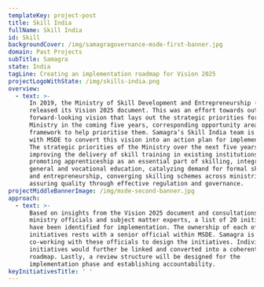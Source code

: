 ```yaml
---
templateKey: project-post
title: Skill India
fullName: Skill India
id: Skill
backgroundCover: /img/samagragovernance-msde-first-banner.jpg
domain: Past Projects
subTitle: Samagra
state: India
tagLine: Creating an implementation roadmap for Vision 2025
projectLogoWithState: /img/skills-india.png
overview:
  - text: >-
      In 2019, the Ministry of Skill Development and Entrepreneurship (MSDE)
      released its Vision 2025 document. This was an effort towards outlining a
      forward-looking vision that lays out the strategic priorities for the
      Ministry in the coming five years, corresponding opportunity areas and a
      framework to help prioritise them. Samagra’s Skill India team is working
      with MSDE to convert this vision into an action plan for implementation.
      The strategic priorities of the Ministry over the next five years are
      improving the delivery of skill training in existing institutions,
      promoting apprenticeship as an essential part of skilling, integrating
      general and vocational education, catalyzing demand for formal skilling
      and entrepreneurship, converging skilling schemes across ministries and
      assuring quality through effective regulation and governance.
projectMiddleBannerImage: /img/msde-second-banner.jpg
approach:
  - text: >-
      Based on insights from the Vision 2025 document and consultations with
      ministry officials and subject matter experts, a list of 20 initiatives
      have been identified for implementation. The ownership of each of these
      initiatives rests with a senior official within MSDE. Samagra is
      co-working with these officials to design the initiatives. Individual
      initiatives would further be linked and converted into a coherent unified
      roadmap. Lastly, a review structure will be designed for the
      implementation phase and establishing accountability.
keyInitiativesTitle: ' '
---
```


